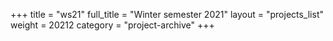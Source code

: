 +++
title = "ws21"
full_title = "Winter semester 2021"
layout = "projects_list"
weight = 20212
category = "project-archive"
+++
